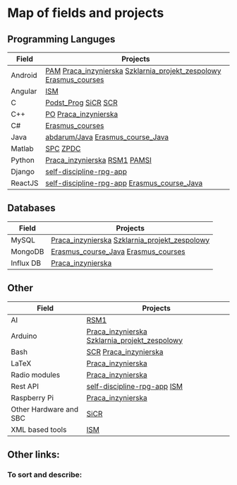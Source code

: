 # Map of fields and projects

## Programming Languges
| Field | Projects|
| ------------- | ------------- |
| Android | [PAM](https://github.com/abdarum/PWr/tree/master/bechalor/PAM) [Praca_inzynierska](https://github.com/abdarum/PWr/tree/master/bechalor/Praca_inzynierska) [Szklarnia_projekt_zespolowy](https://github.com/abdarum/Szklarnia_projekt_zespolowy) [Erasmus_courses](https://github.com/abdarum/Erasmus_courses/tree/master/Programming_for_Mobile_Internet_Devices) | 
| Angular | [ISM](https://github.com/abdarum/ISM/tree/master) |
| C | [Podst_Prog](https://github.com/abdarum/PWr/tree/master/bechalor/Podst_Prog) [SiCR](https://github.com/abdarum/PWr/tree/master/bechalor/SiCR) [SCR](https://github.com/abdarum/PWr/tree/master/bechalor/SCR) |
| C++ | [PO](https://github.com/abdarum/PWr/tree/master/bechalor/PO) [Praca_inzynierska](https://github.com/abdarum/PWr/tree/master/bechalor/Praca_inzynierska) |
| C# | [Erasmus_courses](https://github.com/abdarum/Erasmus_courses/tree/master/SOFTWARE%20ENGINEERING)
| Java | [abdarum/Java](https://github.com/abdarum/Java) [Erasmus_course_Java](https://github.com/abdarum/Erasmus_course_Java/tree/main) |
| Matlab | [SPC](https://github.com/abdarum/PWr/tree/master/bechalor/SPC) [ZPDC](https://github.com/abdarum/PWr/tree/master/bechalor/ZPDC) |
| Python | [Praca_inzynierska](https://github.com/abdarum/PWr/tree/master/bechalor/Praca_inzynierska) [RSM1](https://github.com/abdarum/RSM1/tree/master) [PAMSI](https://github.com/abdarum/PWr/tree/master/bechalor/PAMSI) |
| Django | [self-discipline-rpg-app](https://github.com/greencashew/self-discipline-rpg-app/tree/master) |
| ReactJS | [self-discipline-rpg-app](https://github.com/greencashew/self-discipline-rpg-app/tree/master) [Erasmus_course_Java](https://github.com/abdarum/Erasmus_course_Java/tree/main) |

## Databases
| Field | Projects|
| ------------- | ------------- |
| MySQL | [Praca_inzynierska](https://github.com/abdarum/PWr/tree/master/bechalor/Praca_inzynierska) [Szklarnia_projekt_zespolowy](https://github.com/abdarum/Szklarnia_projekt_zespolowy)|
| MongoDB | [Erasmus_course_Java](https://github.com/abdarum/Erasmus_course_Java/tree/main) [Erasmus_courses](https://github.com/abdarum/Erasmus_courses/tree/master/DATABASE) |
| Influx DB | [Praca_inzynierska](https://github.com/abdarum/PWr/tree/master/bechalor/Praca_inzynierska) |

## Other
| Field | Projects|
| ------------- | ------------- |
| AI | [RSM1](https://github.com/abdarum/RSM1/tree/master) |
| Arduino | [Praca_inzynierska](https://github.com/abdarum/PWr/tree/master/bechalor/Praca_inzynierska) [Szklarnia_projekt_zespolowy](https://github.com/abdarum/Szklarnia_projekt_zespolowy) |
| Bash | [SCR](https://github.com/abdarum/PWr/tree/master/bechalor/SCR) [Praca_inzynierska](https://github.com/abdarum/PWr/tree/master/bechalor/Praca_inzynierska) |
| LaTeX | [Praca_inzynierska](https://github.com/abdarum/PWr/tree/master/bechalor/Praca_inzynierska) |
| Radio modules | [Praca_inzynierska](https://github.com/abdarum/Praca_inzynierska_git/tree/master_degree/Hardware/radio_communication_protocol) |
| Rest API | [self-discipline-rpg-app](https://github.com/greencashew/self-discipline-rpg-app/tree/master) [ISM](https://github.com/abdarum/ISM/tree/master) |
| Raspberry Pi | [Praca_inzynierska](https://github.com/abdarum/PWr/tree/master/bechalor/Praca_inzynierska) |
| Other Hardware and SBC | [SiCR](https://github.com/abdarum/PWr/tree/master/bechalor/SiCR) |
| XML based tools | [ISM](https://github.com/abdarum/ISM/tree/master) |



## Other links:
### To sort and describe:
